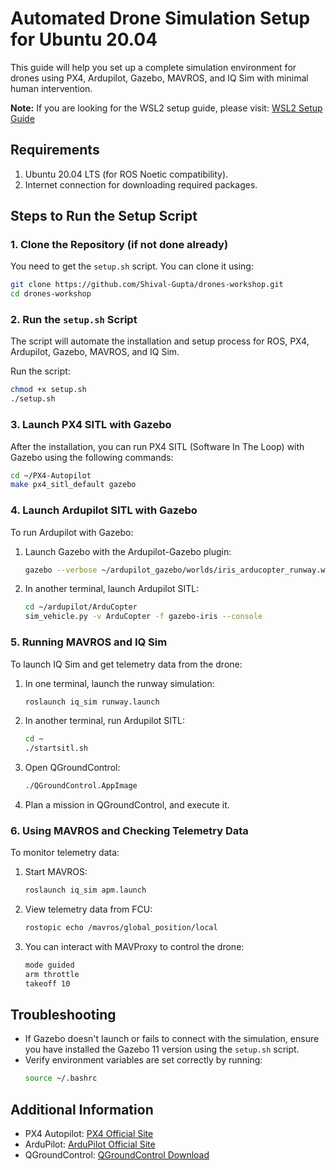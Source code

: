 # Automated Drone Simulation Setup for Ubuntu 20.04

This guide will help you set up a complete simulation environment for drones using PX4, Ardupilot, Gazebo, MAVROS, and IQ Sim with minimal human intervention.

**Note:** If you are looking for the WSL2 setup guide, please visit: [WSL2 Setup Guide](https://shivalgupta.tech/drones-workshop/wsl/)

## Requirements

1. Ubuntu 20.04 LTS (for ROS Noetic compatibility).
2. Internet connection for downloading required packages.

## Steps to Run the Setup Script

### 1. Clone the Repository (if not done already)

You need to get the `setup.sh` script. You can clone it using:
```bash
git clone https://github.com/Shival-Gupta/drones-workshop.git
cd drones-workshop
```

### 2. Run the `setup.sh` Script

The script will automate the installation and setup process for ROS, PX4, Ardupilot, Gazebo, MAVROS, and IQ Sim.

Run the script:
```bash
chmod +x setup.sh
./setup.sh
```

### 3. Launch PX4 SITL with Gazebo

After the installation, you can run PX4 SITL (Software In The Loop) with Gazebo using the following commands:
```bash
cd ~/PX4-Autopilot
make px4_sitl_default gazebo
```

### 4. Launch Ardupilot SITL with Gazebo

To run Ardupilot with Gazebo:
1. Launch Gazebo with the Ardupilot-Gazebo plugin:
   ```bash
   gazebo --verbose ~/ardupilot_gazebo/worlds/iris_arducopter_runway.world
   ```
2. In another terminal, launch Ardupilot SITL:
   ```bash
   cd ~/ardupilot/ArduCopter
   sim_vehicle.py -v ArduCopter -f gazebo-iris --console
   ```

### 5. Running MAVROS and IQ Sim

To launch IQ Sim and get telemetry data from the drone:
1. In one terminal, launch the runway simulation:
   ```bash
   roslaunch iq_sim runway.launch
   ```
2. In another terminal, run Ardupilot SITL:
   ```bash
   cd ~
   ./startsitl.sh
   ```
3. Open QGroundControl:
   ```bash
   ./QGroundControl.AppImage
   ```
4. Plan a mission in QGroundControl, and execute it.

### 6. Using MAVROS and Checking Telemetry Data

To monitor telemetry data:
1. Start MAVROS:
   ```bash
   roslaunch iq_sim apm.launch
   ```
2. View telemetry data from FCU:
   ```bash
   rostopic echo /mavros/global_position/local
   ```
3. You can interact with MAVProxy to control the drone:
   ```bash
   mode guided
   arm throttle
   takeoff 10
   ```

## Troubleshooting

- If Gazebo doesn't launch or fails to connect with the simulation, ensure you have installed the Gazebo 11 version using the `setup.sh` script.
- Verify environment variables are set correctly by running:
  ```bash
  source ~/.bashrc
  ```

## Additional Information

- PX4 Autopilot: [PX4 Official Site](https://px4.io/)
- ArduPilot: [ArduPilot Official Site](https://ardupilot.org/)
- QGroundControl: [QGroundControl Download](https://qgroundcontrol.com/)
